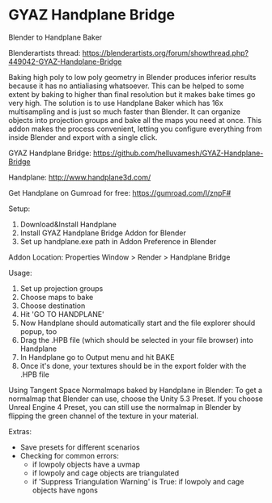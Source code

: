 # GYAZ Handplane Bridge
Blender to Handplane Baker

Blenderartists thread: https://blenderartists.org/forum/showthread.php?449042-GYAZ-Handplane-Bridge

Baking high poly to low poly geometry in Blender produces inferior results because it has no antialiasing whatsoever. This can be helped to some extent by baking to higher than final resolution but it makes bake times go very high. The solution is to use Handplane Baker which has 16x multisampling and is just so much faster than Blender. It can organize objects into projection groups and bake all the maps you need at once. This addon makes the process convenient, letting you configure everything from inside Blender and export with a single click.

GYAZ Handplane Bridge:
https://github.com/helluvamesh/GYAZ-Handplane-Bridge

Handplane:
http://www.handplane3d.com/

Get Handplane on Gumroad for free:
https://gumroad.com/l/znpF#

Setup:
1. Download&Install Handplane
2. Install GYAZ Handplane Bridge Addon for Blender
3. Set up handplane.exe path in Addon Preference in Blender

Addon Location:
Properties Window > Render > Handplane Bridge

Usage:
1. Set up projection groups
2. Choose maps to bake
3. Choose destination
4. Hit 'GO TO HANDPLANE'
5. Now Handplane should automatically start and the file explorer should popup, too
6. Drag the .HPB file (which should be selected in your file browser) into Handplane
7. In Handplane go to Output menu and hit BAKE
8. Once it's done, your textures should be in the export folder with the .HPB file

Using Tangent Space Normalmaps baked by Handplane in Blender:
To get a normalmap that Blender can use, choose the Unity 5.3 Preset. If you choose Unreal Engine 4 Preset, you can still use the normalmap in Blender by flipping the green channel of the texture in your material.

Extras:
- Save presets for different scenarios
- Checking for common errors:
    - if lowpoly objects have a uvmap
    - if lowpoly and cage objects are triangulated
    - if 'Suppress Triangulation Warning' is True: if lowpoly and cage objects have ngons
